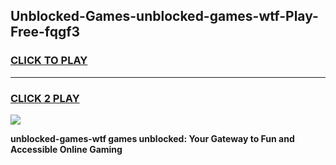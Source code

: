 
## Unblocked-Games-unblocked-games-wtf-Play-Free-fqgf3
<h3>
<a href="https://premium76.site?title=unblocked-games-wtf&ref=09A">CLICK TO PLAY</a></h3>
<hr>

<h3>
<a href="https://premium76.site?title=unblocked-games-wtf&ref=09A">CLICK 2 PLAY</a>
  
</h3>

<a href="https://premium76.site?title=unblocked-games-wtf&ref=09A"><img src="https://clearcache.store/games.png"></a>


**unblocked-games-wtf games unblocked: Your Gateway to Fun and Accessible Online Gaming**
